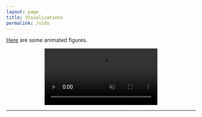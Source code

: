 ```yaml
---
layout: page
title: Visualizations 
permalink: /vids
---
```


[Here](https://www.youtube.com/@fredangelogarcia) are some animated figures.

<p align="center">
<video width="auto" width="100%"  loop="loop" muted="muted" plays-inline="true" autoplay>
  <source type="video/mp4" src="http://user.astro.columbia.edu/~fabg/viz/star_cluster_formation_fiducial_static.mp4">
</video>
</p>




----
